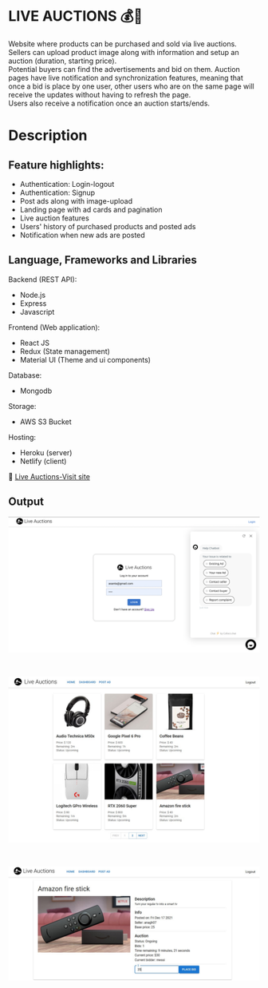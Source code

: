 # LIVE AUCTIONS 💰🔨
Website where products can be purchased and sold via live auctions. 
Sellers can upload product image along with information and setup an auction (duration, starting price). \
Potential buyers can find the advertisements and bid on them. Auction pages have live notification and synchronization features, meaning that once a bid is place by one user, other users who are on the same page will receive the updates without having to refresh the page. \
Users also receive a notification once an auction starts/ends.

# Description
## Feature highlights:
- Authentication: Login-logout
- Authentication: Signup
- Post ads along with image-upload
- Landing page with ad cards and pagination
- Live auction features
- Users' history of purchased products and posted ads
- Notification when new ads are posted

## Language, Frameworks and Libraries
Backend (REST API):
- Node.js
- Express
- Javascript

Frontend (Web application):
- React JS
- Redux (State management)
- Material UI (Theme and ui components)

Database:
- Mongodb

Storage:
- AWS S3 Bucket

Hosting:
- Heroku (server)
- Netlify (client)

🔗  [Live Auctions-Visit site](https://online-auctions.netlify.app/)


## Output
<p align="center">
    <img width="600" src="./screenshots/login.png">
</p>
<br>

<p align="center">
    <img width="600" src="./screenshots/home.jpg">
</p>
<br>
<p align="center">
    <img width="600" src="./screenshots/ad.jpg">
</p>
